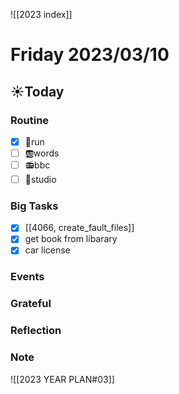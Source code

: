 ![[2023 index]]
# Friday 2023/03/10
## ☀Today
### Routine
- [x] 🏃run
- [ ] 🆎words
- [ ] 📻bbc
- [ ] 📘studio
### Big Tasks
* [x] [[4066, create_fault_files]]
* [x] get book from libarary
* [x] car license
### Events
### Grateful
### Reflection
### Note

![[2023 YEAR PLAN#03]]